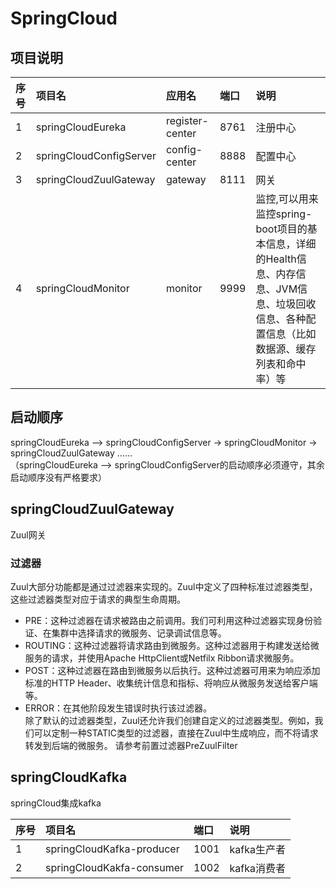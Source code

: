 # SpringCloud

## 项目说明</br>

|序号		| 项目名					|应用名				|端口		|说明	|
|:---	|:---					|:---				|:---	|:---|
|1		|springCloudEureka		|register-center	|8761	|注册中心|	
|2		|springCloudConfigServer|config-center		|8888	|配置中心|
|3		|springCloudZuulGateway	|gateway			|8111	|网关|
|4		|springCloudMonitor		|monitor			|9999	|监控,可以用来监控spring-boot项目的基本信息，详细的Health信息、内存信息、JVM信息、垃圾回收信息、各种配置信息（比如数据源、缓存列表和命中率）等|

## 启动顺序
 springCloudEureka —> springCloudConfigServer -> springCloudMonitor -> springCloudZuulGateway ……	</br>
 （springCloudEureka —> springCloudConfigServer的启动顺序必须遵守，其余启动顺序没有严格要求）


## springCloudZuulGateway
Zuul网关

### 过滤器
Zuul大部分功能都是通过过滤器来实现的。Zuul中定义了四种标准过滤器类型，这些过滤器类型对应于请求的典型生命周期。
* PRE：这种过滤器在请求被路由之前调用。我们可利用这种过滤器实现身份验证、在集群中选择请求的微服务、记录调试信息等。
* ROUTING：这种过滤器将请求路由到微服务。这种过滤器用于构建发送给微服务的请求，并使用Apache HttpClient或Netfilx Ribbon请求微服务。
* POST：这种过滤器在路由到微服务以后执行。这种过滤器可用来为响应添加标准的HTTP Header、收集统计信息和指标、将响应从微服务发送给客户端等。
* ERROR：在其他阶段发生错误时执行该过滤器。</br>
 	除了默认的过滤器类型，Zuul还允许我们创建自定义的过滤器类型。例如，我们可以定制一种STATIC类型的过滤器，直接在Zuul中生成响应，而不将请求转发到后端的微服务。
请参考前置过滤器PreZuulFilter

## springCloudKafka
springCloud集成kafka</br>

|序号		| 项目名						|端口		|说明			|
|:---	|:---						|:---	|:---		|
|1		|springCloudKafka-producer	|1001	|kafka生产者	|	
|2		|springCloudKakfa-consumer	|1002	|kafka消费者	|

